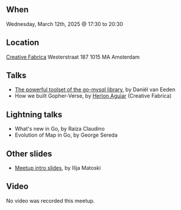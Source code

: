 When
----
Wednesday, March 12th, 2025 @ 17:30 to 20:30

Location
--------
[Creative Fabrica](https://www.creativefabrica.com/)
Westerstraat 187
1015 MA Amsterdam

Talks
-----
- [The powerful toolset of the go-mysql library](go-mysql.pdf), by Daniël van Eeden
- How we built Gopher-Verse, by [Herlon Aguiar](https://www.linkedin.com/in/herlonaguiar/) (Creative Fabrica)

Lightning talks
--------------
- What's new in Go, by Raiza Claudino
- Evolution of Map in Go, by George Sereda

Other slides
------------
* [Meetup intro slides](intro-slides.pdf), by Ilija Matoski

Video
-----

No video was recorded this meetup.
